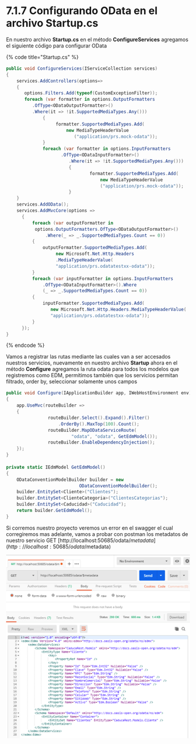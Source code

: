 # 7.1.7 Configurando OData en el archivo Startup.cs

En nuestro archivo **Startup.cs** en el método **ConfigureServices** agregamos el siguiente código para configurar OData

{% code title="Startup.cs" %}
```csharp
public void ConfigureServices(IServiceCollection services)
{
    services.AddControllers(options=>
    {
       options.Filters.Add(typeof(CustomExceptionFilter));
       foreach (var formatter in options.OutputFormatters
          .OfType<ODataOutputFormatter>()
          .Where(it => !it.SupportedMediaTypes.Any()))
              {
                   formatter.SupportedMediaTypes.Add(
                       new MediaTypeHeaderValue
                          ("application/prs.mock-odata"));
              }
              foreach (var formatter in options.InputFormatters
                     .OfType<ODataInputFormatter>()
                        .Where(it => !it.SupportedMediaTypes.Any()))
                        {
                                formatter.SupportedMediaTypes.Add(
                                    new MediaTypeHeaderValue
                                    ("application/prs.mock-odata"));
                        }
    }
    services.AddOData();
    services.AddMvcCore(options =>
      {
          foreach (var outputFormatter in 
           options.OutputFormatters.OfType<ODataOutputFormatter>()
               .Where(_ => _.SupportedMediaTypes.Count == 0))
          {
              outputFormatter.SupportedMediaTypes.Add(
                   new Microsoft.Net.Http.Headers
                   .MediaTypeHeaderValue(
                   "application/prs.odatatestxx-odata"));
          }
          foreach (var inputFormatter in options.InputFormatters
              .OfType<ODataInputFormatter>().Where
              (_ => _.SupportedMediaTypes.Count == 0))
          {
              inputFormatter.SupportedMediaTypes.Add(
                 new Microsoft.Net.Http.Headers.MediaTypeHeaderValue(
                 "application/prs.odatatestxx-odata"));
          }
      });
}
```
{% endcode %}

Vamos a registrar las rutas mediante las cuales van a ser accesados nuestros servicios, nuevamente en nuestro archivo **Startup** ahora en el método **Configure** agregamos la ruta odata para todos los modelos que registremos como EDM, permitimos también que los servicios permitan filtrado, order by, seleccionar solamente unos campos

```csharp
public void Configure(IApplicationBuilder app, IWebHostEnvironment env)
{
    app.UseMvc(routeBuilder =>
    {
                routeBuilder.Select().Expand().Filter()
                    .OrderBy().MaxTop(100).Count();
                routeBuilder.MapODataServiceRoute(
                         "odata", "odata", GetEdmModel());
                routeBuilder.EnableDependencyInjection();   
    });
}

private static IEdmModel GetEdmModel()
{
    ODataConventionModelBuilder builder = new 
                            ODataConventionModelBuilder();
    builder.EntitySet<Cliente>("Clientes");
    builder.EntitySet<ClienteCategoria>("ClientesCategorias");
    builder.EntitySet<Caducidad>("Caducidad");
    return builder.GetEdmModel();
}
```

Si corremos nuestro proyecto veremos un error en el swagger el cual corregiremos mas adelante, vamos a probar con postman los metadatos de nuestro servicio GET [http://localhost:50685/odata/$metadata](http://localhost:50685/odata/$metadata) 

![](../.gitbook/assets/image%20%28364%29.png)

